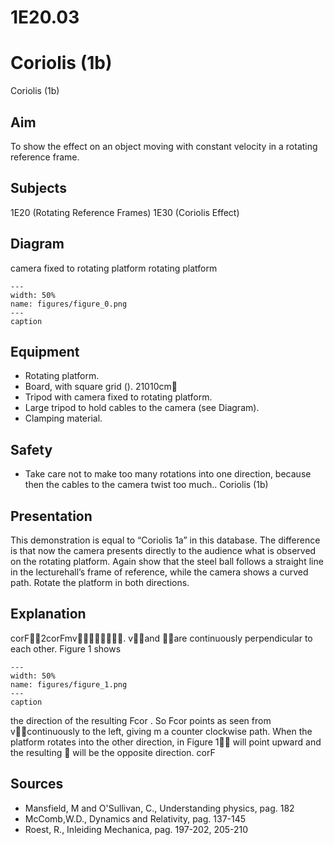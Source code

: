 # 1E20.03 
  # Coriolis (1b) 
 Coriolis (1b)   
  
## Aim   
 To show the effect on an object moving with constant velocity in a rotating reference frame.    
  
## Subjects   
 1E20 (Rotating Reference Frames) 1E30 (Coriolis Effect)   
  
## Diagram   
  camera fixed to rotating platform rotating platform   
```{figure} figures/figure_0.png  
---  
width: 50%  
name: figures/figure_0.png  
---  
caption  
``` 
    
  
## Equipment   
 
 *  Rotating platform. 
 *  Board, with square grid (). 21010cm
 *  Tripod with camera fixed to rotating platform. 
 *  Large tripod to hold cables to the camera (see Diagram). 
 *  Clamping material.   
  
## Safety   
 
 *  Take care not to make too many rotations into one direction, because then the cables to the camera twist too much.. Coriolis (1b)
    
  
## Presentation   
 This demonstration is equal to “Coriolis 1a” in this database. The difference is that now the camera presents directly to the audience what is observed on the rotating platform. Again show that the steel ball follows a straight line in the lecturehall’s frame of reference, while the camera shows a curved path. Rotate the platform in both directions.   
  
## Explanation   
 corF2corFmv. vand are continuously perpendicular to each other. Figure 1 shows    
```{figure} figures/figure_1.png  
---  
width: 50%  
name: figures/figure_1.png  
---  
caption  
``` 
 the direction of the resulting Fcor . So Fcor points as seen from vcontinuously to the left, giving m  a counter clockwise path. When the platform rotates into the other direction, in Figure 1 will point upward and the resulting  will be the opposite direction. corF   
  
## Sources   
 
 *  Mansfield, M and O'Sullivan, C., Understanding physics, pag. 182 
 *  McComb,W.D., Dynamics and Relativity, pag. 137-145 
 *  Roest, R., Inleiding Mechanica, pag. 197-202, 205-210
  